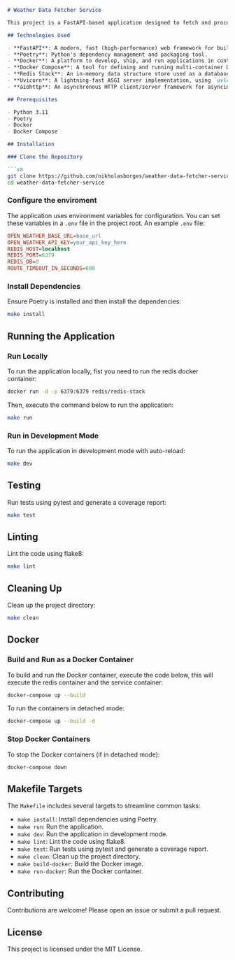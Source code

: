 ```markdown
# Weather Data Fetcher Service

This project is a FastAPI-based application designed to fetch and process weather data in bulk.

## Technologies Used

- **FastAPI**: A modern, fast (high-performance) web framework for building APIs with Python 3.7+.
- **Poetry**: Python's dependency management and packaging tool.
- **Docker**: A platform to develop, ship, and run applications in containers.
- **Docker Compose**: A tool for defining and running multi-container Docker applications.
- **Redis Stack**: An in-memory data structure store used as a database, cache, and message broker.
- **Uvicorn**: A lightning-fast ASGI server implementation, using `uvloop` and `httptools`.
- **aiohttp**: An asynchronous HTTP client/server framework for asyncio and Python.

## Prerequisites

- Python 3.11
- Poetry
- Docker
- Docker Compose

## Installation

### Clone the Repository

```sh
git clone https://github.com/nikholasborges/weather-data-fetcher-service.git
cd weather-data-fetcher-service
```

### Configure the enviroment

The application uses environment variables for configuration. You can set these variables in a `.env` file in the project root. An example `.env` file:

```ini
OPEN_WEATHER_BASE_URL=base_url
OPEN_WEATHER_API_KEY=your_api_key_here
REDIS_HOST=localhost
REDIS_PORT=6379
REDIS_DB=0
ROUTE_TIMEOUT_IN_SECONDS=600
```

### Install Dependencies

Ensure Poetry is installed and then install the dependencies:

```sh
make install
```

## Running the Application

### Run Locally

To run the application locally, fist you need to run the redis docker container:

```sh
docker run -d -p 6379:6379 redis/redis-stack
```

Then, execute the command below to run the application:

```sh
make run
```

### Run in Development Mode

To run the application in development mode with auto-reload:

```sh
make dev
```

## Testing

Run tests using pytest and generate a coverage report:

```sh
make test
```

## Linting

Lint the code using flake8:

```sh
make lint
```

## Cleaning Up

Clean up the project directory:

```sh
make clean
```

## Docker

### Build and Run as a Docker Container

To build and run the Docker container, execute the code below, this will execute the redis container and the service container:

```sh
docker-compose up --build
```

To run the containers in detached mode:

```sh
docker-compose up --build -d
```

### Stop Docker Containers

To stop the Docker containers (if in detached mode):

```sh
docker-compose down
```

## Makefile Targets

The `Makefile` includes several targets to streamline common tasks:

- `make install`: Install dependencies using Poetry.
- `make run`: Run the application.
- `make dev`: Run the application in development mode.
- `make lint`: Lint the code using flake8.
- `make test`: Run tests using pytest and generate a coverage report.
- `make clean`: Clean up the project directory.
- `make build-docker`: Build the Docker image.
- `make run-docker`: Run the Docker container.

## Contributing

Contributions are welcome! Please open an issue or submit a pull request.

## License

This project is licensed under the MIT License.
```